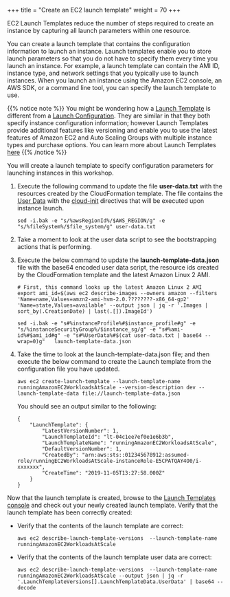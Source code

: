 +++
title = "Create an EC2 launch template"
weight = 70
+++

EC2 Launch Templates reduce the number of steps required to create an instance by capturing all launch parameters within one resource. 

You can create a launch template that contains the configuration information to launch an instance. Launch templates enable you to store launch parameters so that you do not have to specify them every time you launch an instance. For example, a launch template can contain the AMI ID, instance type, and network settings that you typically use to launch instances. When you launch an instance using the Amazon EC2 console, an AWS SDK, or a command line tool, you can specify the launch template to use. 

{{% notice note %}}
You might be wondering how a [Launch Template](https://docs.aws.amazon.com/AWSEC2/latest/UserGuide/ec2-launch-templates.html) is different from a [Launch Configuration](https://docs.aws.amazon.com/autoscaling/ec2/userguide/LaunchConfiguration.html). They are similar in that they both specify instance configuration information; however Launch Templates provide additional features like versioning and enable you to use the latest features of Amazon EC2 and Auto Scaling Groups with multiple instance types and purchase options.  You can learn more about Launch Templates [here](https://docs.aws.amazon.com/AWSEC2/latest/UserGuide/ec2-launch-templates.html)
{{% /notice %}}

You will create a launch template to specify configuration parameters for launching instances in this workshop. 

1. Execute the following command to update the file **user-data.txt** with the resources created by the CloudFormation template. The file contains the [User Data](https://docs.aws.amazon.com/AWSEC2/latest/UserGuide/user-data.html) with the [cloud-init](https://cloudinit.readthedocs.io/en/latest/index.html) directives that will be executed upon instance launch. 

    ```
    sed -i.bak -e "s/%awsRegionId%/$AWS_REGION/g" -e "s/%fileSystem%/$file_system/g" user-data.txt
    ```
2. Take a moment to look at the user data script to see the bootstrapping actions that is performing. 

3. Execute the below command to update the **launch-template-data.json** file with the base64 encoded user data script, the resource ids created by the CloudFormation template and the latest Amazon Linux 2 AMI. 

    ```
    # First, this command looks up the latest Amazon Linux 2 AMI
    export ami_id=$(aws ec2 describe-images --owners amazon --filters 'Name=name,Values=amzn2-ami-hvm-2.0.????????-x86_64-gp2' 'Name=state,Values=available' --output json | jq -r '.Images |   sort_by(.CreationDate) | last(.[]).ImageId')

    sed -i.bak -e "s#%instanceProfile%#$instance_profile#g" -e "s/%instanceSecurityGroup%/$instance_sg/g" -e "s#%ami-id%#$ami_id#g" -e "s#%UserData%#$(cat user-data.txt | base64 --wrap=0)g"   launch-template-data.json
    ```

4. Take the time to look at the launch-template-data.json file; and then execute the below command to create the Launch template from the configuration file you have updated.

    ```
    aws ec2 create-launch-template --launch-template-name runningAmazonEC2WorkloadsAtScale --version-description dev --launch-template-data file://launch-template-data.json
    ```

    You should see an output similar to the following:

    ```
    {
        "LaunchTemplate": {
            "LatestVersionNumber": 1, 
            "LaunchTemplateId": "lt-04c1ee7ef0e1e6b3b", 
            "LaunchTemplateName": "runningAmazonEC2WorkloadsAtScale", 
            "DefaultVersionNumber": 1, 
            "CreatedBy": "arn:aws:sts::012345678912:assumed-role/runningEC2WorkloadsAtScale-instanceRole-E5CPATQAY4O0/i-xxxxxxx", 
            "CreateTime": "2019-11-05T13:27:58.000Z"
        }
    }
    ```

Now that the launch template is created, browse to the [Launch Templates console](https://console.aws.amazon.com/ec2/v2/home?#LaunchTemplates:sort=launchTemplateId) and check out your newly created launch template. Verify that the launch template has been correctly created:

* Verify that the contents of the launch template are correct:

	```
	aws ec2 describe-launch-template-versions  --launch-template-name runningAmazonEC2WorkloadsAtScale
	```

* Verify that the contents of the launch template user data are correct:

	```
	aws ec2 describe-launch-template-versions  --launch-template-name runningAmazonEC2WorkloadsAtScale --output json | jq -r '.LaunchTemplateVersions[].LaunchTemplateData.UserData' | base64 --decode
	```